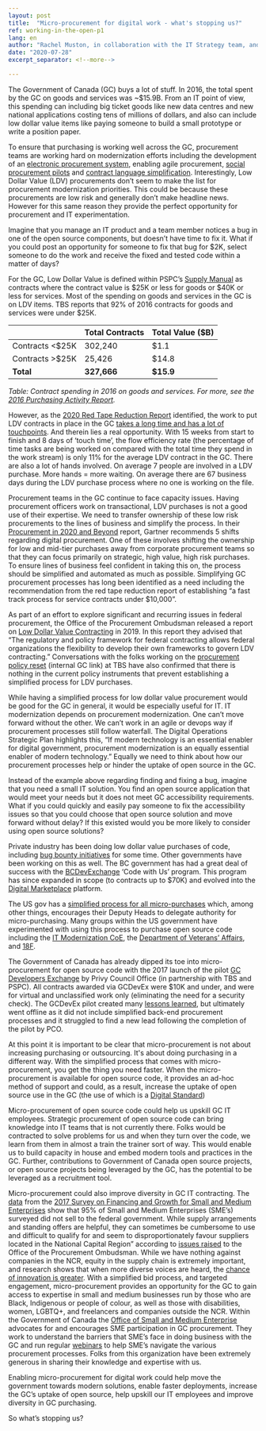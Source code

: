 ```yaml
---
layout: post
title:  "Micro-procurement for digital work - what's stopping us?"
ref: working-in-the-open-p1
lang: en
author: "Rachel Muston, in collaboration with the IT Strategy team, and procurement experts at TBS and ESDC"
date: "2020-07-28"
excerpt_separator: <!--more-->

---
```


The Government of Canada (GC) buys a lot of stuff. In 2016, the total spent by the GC on goods and services was ~$15.9B. From an IT point of view, this spending can including big ticket goods like new data centres and new national applications costing tens of millions of dollars, and also can include low dollar value items like paying someone to build a small prototype or write a position paper.

<!--more-->

To ensure that purchasing is working well across the GC, procurement teams are working hard on modernization efforts including the development of an [electronic procurement system](https://buyandsell.gc.ca/initiatives-and-programs/the-electronic-procurement-solution/about), enabling agile procurement, [social procurement pilots](https://buyandsell.gc.ca/procurement-data/tender-notice/PW-18-00828087) and [contract language simplification](https://www.tpsgc-pwgsc.gc.ca/app-acq/ma-bb/simpcont-simpcont-eng.html). Interestingly, Low Dollar Value (LDV) procurements don’t seem to make the list for procurement modernization priorities. This could be because these procurements are low risk and generally don’t make headline news. However for this same reason they provide the perfect opportunity for procurement and IT experimentation.

Imagine that you manage an IT product and a team member notices a bug in one of the open source components, but doesn’t have time to fix it. What if you could post an opportunity for someone to fix that bug for $2K, select someone to do the work and receive the fixed and tested code within a matter of days?

For the GC, Low Dollar Value is defined within PSPC’s [Supply Manual](https://buyandsell.gc.ca/policy-and-guidelines/supply-manual/section/3/60) as contracts where the contract value is $25K or less for goods or $40K or less for services. Most of the spending on goods and services in the GC is on LDV items.  TBS reports that 92% of 2016 contracts for goods and services were under $25K.

|                 | **Total Contracts** | **Total Value ($B)** |
|-----------------|-------------------|--------------------|
| Contracts <$25K |         302,240   | $1.1               |
| Contracts >$25K |          25,426   | $14.8              |
| **Total**       |     **327,666**   | **$15.9**          |

*Table: Contract spending in 2016 on goods and services. For more, see the [2016 Purchasing Activity Report](https://www.canada.ca/en/treasury-board-secretariat/corporate/reports/contracting-data/2016-purchasing-activity-report.html).*

However, as the [2020 Red Tape Reduction Report](https://internal-red-tape-reduction-report.github.io/) identified, the work to put LDV contracts in place in the GC [takes a long time and has a lot of touchpoints](https://internal-red-tape-reduction-report.github.io/img/022-2.jpg).  And therein lies a real opportunity. With 15 weeks from start to finish and 8 days of ‘touch time’, the flow efficiency rate (the percentage of time tasks are being worked on compared with the total time they spend in the work stream) is only 11% for the average LDV contract in the GC. There are also a lot of hands involved. On average 7 people are involved in a LDV purchase. More hands = more waiting. On average there are 67 business days during the LDV purchase process where no one is working on the file.

Procurement teams in the GC continue to face capacity issues. Having procurement officers work on transactional, LDV purchases is not a good use of their expertise. We need to transfer ownership of these low risk procurements to the lines of business and simplify the process. In their [Procurement in 2020 and Beyond](https://www.gartner.com/en/procurement-operations/trends/procurement-in-2020?utm_expid=.bUMMSUQqSDOvsM8TqeyBQw.0&utm_referrer=https%3A%2F%2Fwww.google.com%2F) report, Gartner recommends 5 shifts regarding digital procurement. One of these involves shifting the ownership for low and mid-tier purchases away from corporate procurement teams so that they can focus primarily on strategic, high value, high risk purchases. To ensure lines of business feel confident in taking this on, the process should be simplified and automated as much as possible. Simplifying GC procurement processes has long been identified as a need including the recommendation from the red tape reduction report of establishing “a fast track process for service contracts under $10,000”.

As part of an effort to explore significant and recurring issues in federal procurement, the Office of the Procurement Ombudsman released a report on [Low Dollar Value Contracting](http://opo-boa.gc.ca/documents/faiblevaleur-dollarvalue-eng.pdf) in 2019.  In this report they advised that “The regulatory and policy framework for federal contracting allows federal organizations the flexibility to develop their own frameworks to govern LDV contracting.”  Conversations with the folks working on the [procurement policy reset](https://www.gcpedia.gc.ca/wiki/Procurement_Policy_Division,_Treasury_Board_of_Canada_Secretariat/Policy_Suite_Reset) (internal GC link) at TBS have also confirmed that there is nothing in the current policy instruments that prevent establishing a simplified process for LDV purchases.

While having a simplified process for low dollar value procurement would be good for the GC in general, it would be especially useful for IT. IT modernization depends on procurement modernization. One can’t move forward without the other. We can’t work in an agile or devops way if procurement processes still follow waterfall. The Digital Operations Strategic Plan highlights this, “If modern technology is an essential enabler for digital government, procurement modernization is an equally essential enabler of modern technology.”  Equally we need to think about how our procurement processes help or hinder the uptake of open source in the GC.

Instead of the example above regarding finding and fixing a bug, imagine that you need a small IT solution.  You find an open source application that would meet your needs but it does not meet GC accessibility requirements. What if you could quickly and easily pay someone to fix the accessibility issues so that you could choose that open source solution and move forward without delay?  If this existed would you be more likely to consider using open source solutions?

Private industry has been doing low dollar value purchases of code, including [bug bounty initiatives](https://www.itworldcanada.com/article/bug-bounty-programs-growing-stronger/413203) for some time.  Other governments have been working on this as well. The BC government has had a great deal of success with the [BCDevExchange](https://bcdevexchange.org/) ‘Code with Us’ program. This program has since expanded in scope (to contracts up to $70K) and evolved into the [Digital Marketplace](https://digital.gov.bc.ca/marketplace) platform.

The US gov has a [simplified process for all micro-purchases](https://acquisition.gov/content/part-13-simplified-acquisition-procedures#i1111868) which, among other things, encourages their Deputy Heads to delegate authority for micro-purchasing. Many groups within the US government have experimented with using this process to purchase open source code including the [IT Modernization CoE](https://digital.gov/2020/04/24/experimenting-with-micropurchase-threshold/), the [Department of Veterans’ Affairs](https://github.com/department-of-veterans-affairs/VA-Micropurchase-Repo), and [18F](https://github.com/18f/micropurchase-archive).

The Government of Canada has already dipped its toe into micro-procurement for open source code with the 2017 launch of the pilot [GC Developers Exchange](https://github.com/canada-ca/devex) by Privy Council Office (in partnership with TBS and PSPC). All contracts awarded via GCDevEx were $10K and under, and were for virtual and unclassified work only (eliminating the need for a security check). The GCDevEx pilot created many [lessons learned](https://github.com/canada-ca/devex/issues/51), but ultimately went offline as it did not include simplified back-end procurement processes and it struggled to find a new lead following the completion of the pilot by PCO.

At this point it is important to be clear that micro-procurement is not about increasing purchasing or outsourcing. It's about doing purchasing in a different way. With the simplified process that comes with micro-procurement, you get the thing you need faster.  When the micro-procurement is available for open source code, it provides an ad-hoc method of support and could, as a result, increase the uptake of open source use in the GC (the use of which is a [Digital Standard](https://www.canada.ca/en/government/system/digital-government/government-canada-digital-standards.html))

Micro-procurement of open source code could help us upskill GC IT employees. Strategic procurement of open source code can bring knowledge into IT teams that is not currently there. Folks would be contracted to solve problems for us and when they turn over the code, we learn from them in almost a train the trainer sort of way. This would enable us to build capacity in house and embed modern tools and practices in the GC. Further, contributions to Government of Canada open source projects, or open source projects being leveraged by the GC, has the potential to be leveraged as a recruitment tool.

Micro-procurement could also improve diversity in GC IT contracting. The [data](https://www.ic.gc.ca/eic/site/061.nsf/vwapj/SFGSME-EFCPME_2017_eng_public.pdf/$file/SFGSME-EFCPME_2017_eng_public.pdf) from the [2017 Survey on Financing and Growth for Small and Medium Enterprises](https://www150.statcan.gc.ca/n1/daily-quotidien/181116/dq181116c-eng.htm) show that 95% of Small and Medium Enterprises (SME’s) surveyed did not sell to the federal government.  While supply arrangements and standing offers are helpful, they can sometimes be cumbersome to use and difficult to qualify for and seem to disproportionately favour suppliers located in the National Capital Region” according to [issues raised](http://opo-boa.gc.ca/rapports-reports/2017-2018/index-eng.html) to the Office of the Procurement Ombudsman. While we have nothing against companies in the NCR, equity in the supply chain is extremely important, and research shows that when more diverse voices are heard, the [chance of innovation is greater](https://hbr.org/2013/12/how-diversity-can-drive-innovation). With a simplified bid process, and targeted engagement, micro-procurement provides an opportunity for the GC to gain access to expertise in small and medium businesses run by those who are Black, Indigenous or people of colour, as well as those with disabilities, women, LGBTQ+, and freelancers and companies outside the NCR. Within the Government of Canada the [Office of Small and Medium Enterprise](https://www.tpsgc-pwgsc.gc.ca/app-acq/pme-sme/index-eng.html) advocates for and encourages SME participation in GC procurement. They work to understand the barriers that SME’s face in doing business with the GC and run regular [webinars](https://buyandsell.gc.ca/event-calendar) to help SME’s navigate the various procurement processes. Folks from this organization have been extremely generous in sharing their knowledge and expertise with us.

Enabling micro-procurement for digital work could help move the government towards modern solutions, enable faster deployments, increase the GC’s uptake of open source, help upskill our IT employees and improve diversity in GC purchasing.

So what’s stopping us?
